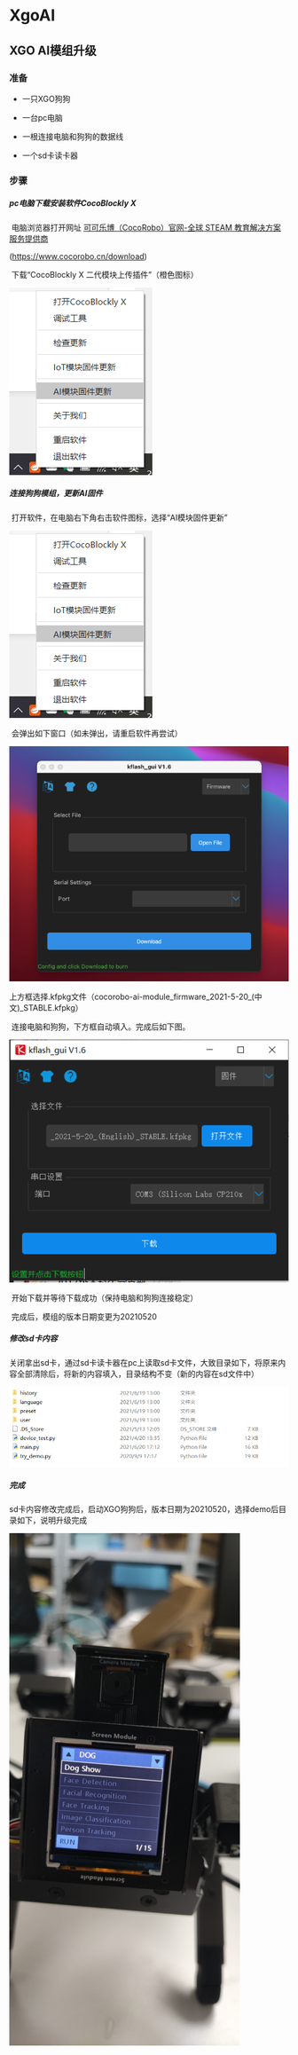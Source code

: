 # XgoAI

## XGO AI模组升级

### 准备

- 一只XGO狗狗

- 一台pc电脑

- 一根连接电脑和狗狗的数据线

- 一个sd卡读卡器

  

### 步骤

##### pc电脑下载安装软件CocoBlockly X

​	电脑浏览器打开网址 [可可乐博（CocoRobo）官网-全球 STEAM 教育解决方案服务提供商](https://www.cocorobo.cn/download)

(https://www.cocorobo.cn/download)

​	下载“CocoBlockly X 二代模块上传插件”（橙色图标）

![DownloadCoco](readmeImages/AIBlocklyUpdate.png)



##### 连接狗狗模组，更新AI固件

​	打开软件，在电脑右下角右击软件图标，选择“AI模块固件更新”

![AIBlocklyUpdate](readmeImages/AIBlocklyUpdate.png)

​	会弹出如下窗口（如未弹出，请重启软件再尝试）

<img src="readmeImages/KflashGui.png" alt="KflashGui" style="zoom:80%;" />

​	上方框选择.kfpkg文件（cocorobo-ai-module_firmware_2021-5-20_(中文)_STABLE.kfpkg）

​	连接电脑和狗狗，下方框自动填入。完成后如下图。

![ChooseKfpkg](readmeImages/ChooseKfpkg.png)

​	开始下载并等待下载成功（保持电脑和狗狗连接稳定）

​	完成后，模组的版本日期变更为20210520



##### 修改sd卡内容

​	关闭拿出sd卡，通过sd卡读卡器在pc上读取sd卡文件，大致目录如下，将原来内容全部清除后，将新的内容填入，目录结构不变（新的内容在sd文件中）

![SdCodes](readmeImages/SdCodes.png)



##### 完成

​	sd卡内容修改完成后，启动XGO狗狗后，版本日期为20210520，选择demo后目录如下，说明升级完成

![DemoCodes](readmeImages/DemoCodes.png)

